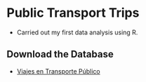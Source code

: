 # Public Transport Trips
- Carried out my first data analysis using R.

## Download the Database
- [Viajes en Transporte Público](https://data.buenosaires.gob.ar/dataset/sube)
